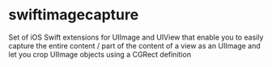 # swiftimagecapture
Set of iOS Swift extensions for UIImage and UIView that enable you to easily capture the entire content / part of the content of a view as an UIImage and let you crop UIImage objects using a CGRect definition
